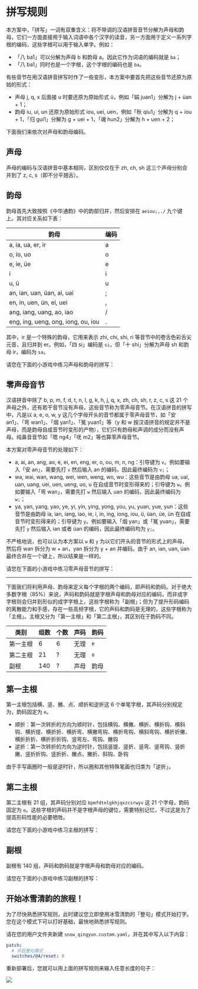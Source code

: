 <script setup>
import Practice from '../components/Practice.vue'

const 声韵 = Object.entries({
  // 声母
  zh: 'z',
  ch: 'c',
  sh: 's',
  er: 'a',
  ir: 'a',
  i: 'i',
  'u ü': 'u',
  // 韵母：开口呼
  'a ia ua': 'a',
  'e ie üe': 'e',
  'o io uo': 'o',
  'ai uai': ';',
  'ei uei': ',',
  'ao iao': '/',
  'ou iou': '.',
  'an ian uan üan': ';',
  'en in uen ün': ',',
  'ang iang uang': '/',
  'eng ing ueng ong iong': '.'
})

const 零声母音节 = Object.entries({
  // 韵母：开口呼
  a: 'va',
  ai: 'v;',
  ao: 'v/',
  an: 'v;',
  ang: 'v/',
  e: 've',
  ei: 'v,',
  en: 'v,',
  eng: 'v.',
  er: 'va',
  o: 'vo',
  ou: 'v.',
  // 韵母：合口呼
  wu: 'wu',
  wa: 'wa',
  wai: 'w;',
  wan: 'w;',
  wang: 'w/',
  wo: 'wo',
  wei: 'w,',
  wen: 'w,',
  weng: 'w.',
  // 韵母：齐齿呼
  yi: 'yi',
  ya: 'ya',
  yao: 'y/',
  yan: 'y;',
  yang: 'y/',
  ye: 'ye',
  yin: 'y,',
  ying: 'y.',
  yo: 'yo',
  yong: 'y.',
  you: 'y.',
  // 韵母：撮口呼
  yu: 'yu',
  yuan: 'y;',
  yue: 'ye',
  yun: 'y,',
});

const 主根 = [];
const 副根 = [];
</script>

# 拼写规则

本方案中，「拼写」一词有双重含义：将不带调的汉语拼音音节分解为声母和韵母，它们一方面直接用于输入词语中各个汉字的读音，另一方面用于定义一系列字根的编码，这些字根可以用于输入单字。例如：

- 「八 ba1」可以分解为声母 b 和韵母 a。因此它作为词语的编码就是 `ba`；
- 「八 ba1」同时也是一个字根，这个字根的编码也是 `ba`。

有些音节在用汉语拼音拼写时作了一些变形，本方案中要首先把这些音节还原为原始的形式：

- 声母 j, q, x 后面接 u 时要还原为原始形式 ü，例如「娟 juan1」分解为 j + üan + 1；
- 韵母 iu, ui, un 还原为原始形式 iou, uei, uen，例如「秋 qiu1」分解为 q + iou + 1，「归 gui1」分解为 g + uei + 1，「魂 hun2」分解为 h + uen + 2；

下面我们来依次对声母和韵母编码。

## 声母

声母的编码与汉语拼音中基本相同，区别仅仅在于 zh, ch, sh 这三个声母分别合并到了 z, c, s（即不分平翘舌）。

## 韵母

韵母首先大致按照《中华通韵》中的韵部归并，然后安排在 `aeiou;,./` 九个键上。其对应关系如下表：

| 韵母                               | 编码 |
| ---------------------------------- | ---- |
| a, ia, ua, er, ir                  | a    |
| o, io, uo                          | o    |
| e, ie, üe                          | e    |
| i                                  | i    |
| u, ü                               | u    |
| an, ian, uan, üan, ai, uai         | ;    |
| en, in, uen, ün, ei, uei           | ,    |
| ang, iang, uang, ao, iao           | /    |
| eng, ing, ueng, ong, iong, ou, iou | .    |

其中，ir 是一个特殊的韵母，它用来表示 zhi, chi, shi, ri 等音节中的卷舌色彩舌尖元音，且归并到 er。例如，「四 si」编码是 `si`，但「十 shi」分解为声母 sh 和韵母 ir，编码为 `sa`。

请您在下面的小游戏中练习声母和韵母的拼写：

<Practice :data="声韵" name="冰雪清韵-声韵" />

## 零声母音节

汉语拼音中除了 b, p, m, f, d, t, n, l, g, k, h, j, q, x, zh, ch, sh, r, z, c, s 这 21 个声母之外，还有若干音节没有声母，这些音节称为零声母音节。在汉语拼音的拼写中，凡是以 a, e, o, w, y 这几个字母开头的音节都属于零声母音节，如「安 an1」、「弯 wan1」、「烟 yan1」、「冤 yuan1」等（y 和 w 按汉语拼音的规定并不是声母，而是韵母自成音节时变形的产物），它们只有韵母和声调的成分而没有声母。纯鼻音音节如「嗯 ng4」「呒 m2」等也算零声母音节。

本方案对零声母音节的处理如下：

- a, ai, an, ang, ao, e, ei, en, eng, er, o, ou, m, n, ng：引导键为 `v`。例如要输入「安 an」，需要先打 `v` 然后输入 an 的编码，因此最终编码为 `v;`；
- wa, wai, wan, wang, wei, wen, weng, wo, wu：这些音节是由韵母 ua, uai, uan, uang, uei, uen, ueng, uo, u 在自成音节时变形得来的；引导键为 `w`。例如要输入「弯 wan」，需要先打 `w` 然后输入 uan 的编码，因此最终编码为 `w;`；
- ya, yan, yang, yao, ye, yi, yin, ying, yong, you, yu, yuan, yue, yun：这些音节是由韵母 ia, ian, iang, iao, ie, i, in, ing, iong, iou, ü, üan, üe, ün 在自成音节时变形得来的；引导键为 `y`。例如要输入「烟 yan」或「冤 yuan」，需要先打 `y` 然后输入 ian 或者 üan 的编码，因此最终编码均为 `y;`。

不严格地说，也可以认为本方案以 `w` 和 `y` 为以它们开头的音节的形式上的声母，然后将 wan 拆分为 w + an，yan 拆分为 y + an 并编码。由于 an, ian, uan, üan 最终合并在一个键上，所以结果是一样的。

请您在下面的小游戏中练习零声母音节的拼写：

<Practice :data="零声母音节" name="冰雪清韵-零声母音节" />

---

下面我们将利用声母、韵母来定义每个字根的两个编码，即声码和韵码。对于绝大多数字根（85%）来说，声码和韵码就是字根声母和韵母对应的编码，而非成字字根则会归并到形似的成字字根上，这些字根称为「副根」；但为了提升形码编码的离散能力和手感，存在一些高频字根，它的声码和韵码是无理的，这些字根称为「主根」。主根又分为「第一主根」和「第二主根」，其区别在于韵码不同。

| 类别     | 组数 | 个数 | 声码 | 韵码 |
| -------- | ---- | ---- | ---- | ---- |
| 第一主根 | 6    | 6    | 无理 | `e`  |
| 第二主根 | 21   | ?    | 无理 | `o`  |
| 副根     | 140  | ?    | 声母 | 韵母 |

## 第一主根

第一主根包括横、竖、撇、点、顺折和逆折这 6 个单笔字根，其声码分别规定为，韵码固定为 `e`。

- 顺折：第一次转折的方向为顺时针，包括横钩、横撇、横折、横折钩、横斜钩、横折提、横折折、横折弯、横撇弯钩、横折弯钩、横斜弯钩、横折折撇、横折折折、横折折折钩、竖弯左、弯钩、撇钩
- 逆折：第一次转折的方向为逆时针，包括竖提、竖折、竖弯、竖弯钩、竖折撇、竖折折钩、竖折折、撇点、撇折、斜钩、卧钩

由于手写画圈时一般是逆时针，所以圈和其他特殊笔画也归类为「逆折」。

## 第二主根

第二主根有 21 组，其声码分别对应 `bpmfdtnlgkhjqxzcsrwyv` 这 21 个字母，韵码固定为 `o`。这些字根的声码并不是字根声母的键位，需要特别记忆，不过这是为了提高形码性能的必要牺牲。

请您在下面的小游戏中练习主根的拼写：

<Practice :data="主根" name="冰雪清韵-主根" />

## 副根

副根有 140 组，声码和韵码就是字根声母和韵母对应的编码。

请您在下面的小游戏中练习副根的拼写：

<Practice :data="副根" name="冰雪清韵-副根" />

## 开始冰雪清韵的旅程！

为了尽快熟悉拼写规则，此时建议您立即使用冰雪清韵的「整句」模式开始打字。您在这个模式下可以打好基础，最快地熟悉拼写规则。

请在您的用户文件夹新建 `snow_qingyun.custom.yaml`，并在其中写入以下内容：

```yaml
patch:
  # 开启整句模式
  switches/@4/reset: 0
```

重新部署后，您就可以用上面的拼写规则来输入任意长度的句子：

![](https://images.tansongchen.com/1737279173.png)
